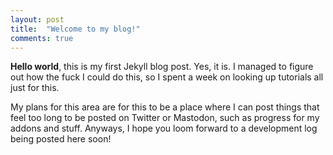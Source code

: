 ```yaml
---
layout: post
title:  "Welcome to my blog!"
comments: true
---
```


**Hello world**, this is my first Jekyll blog post. Yes, it is. I managed to figure out how the fuck I could do this, so I spent a week on looking up tutorials all just for this.

My plans for this area are for this to be a place where I can post things that feel too long to be posted on Twitter or Mastodon, such as progress for my addons and stuff. Anyways, I hope you loom forward to a development log being posted here soon!